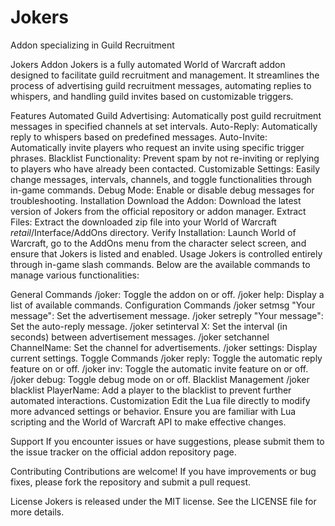 # Jokers
Addon specializing in Guild Recruitment

Jokers Addon
Jokers is a fully automated World of Warcraft addon designed to facilitate guild recruitment and management. It streamlines the process of advertising guild recruitment messages, automating replies to whispers, and handling guild invites based on customizable triggers.

Features
Automated Guild Advertising: Automatically post guild recruitment messages in specified channels at set intervals.
Auto-Reply: Automatically reply to whispers based on predefined messages.
Auto-Invite: Automatically invite players who request an invite using specific trigger phrases.
Blacklist Functionality: Prevent spam by not re-inviting or replying to players who have already been contacted.
Customizable Settings: Easily change messages, intervals, channels, and toggle functionalities through in-game commands.
Debug Mode: Enable or disable debug messages for troubleshooting.
Installation
Download the Addon:
Download the latest version of Jokers from the official repository or addon manager.
Extract Files:
Extract the downloaded zip file into your World of Warcraft _retail_/Interface/AddOns directory.
Verify Installation:
Launch World of Warcraft, go to the AddOns menu from the character select screen, and ensure that Jokers is listed and enabled.
Usage
Jokers is controlled entirely through in-game slash commands. Below are the available commands to manage various functionalities:

General Commands
/joker: Toggle the addon on or off.
/joker help: Display a list of available commands.
Configuration Commands
/joker setmsg "Your message": Set the advertisement message.
/joker setreply "Your message": Set the auto-reply message.
/joker setinterval X: Set the interval (in seconds) between advertisement messages.
/joker setchannel ChannelName: Set the channel for advertisements.
/joker settings: Display current settings.
Toggle Commands
/joker reply: Toggle the automatic reply feature on or off.
/joker inv: Toggle the automatic invite feature on or off.
/joker debug: Toggle debug mode on or off.
Blacklist Management
/joker blacklist PlayerName: Add a player to the blacklist to prevent further automated interactions.
Customization
Edit the Lua file directly to modify more advanced settings or behavior. Ensure you are familiar with Lua scripting and the World of Warcraft API to make effective changes.

Support
If you encounter issues or have suggestions, please submit them to the issue tracker on the official addon repository page.

Contributing
Contributions are welcome! If you have improvements or bug fixes, please fork the repository and submit a pull request.

License
Jokers is released under the MIT license. See the LICENSE file for more details.
